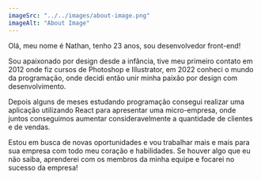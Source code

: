 ```yaml
---
imageSrc: "../../images/about-image.png"
imageAlt: "About Image"
---
```


Olá, meu nome é Nathan, tenho 23 anos, sou desenvolvedor front-end!

Sou apaixonado por design desde a infância, tive meu primeiro contato em 2012 onde fiz cursos de Photoshop e Illustrator, em 2022 conheci o mundo da programação, onde decidi então unir minha paixão por design com desenvolvimento.

Depois alguns de meses estudando programação consegui realizar uma aplicação utilizando React para apresentar uma micro-empresa, onde juntos conseguimos aumentar consideravelmente a quantidade de clientes e de vendas.

Estou em busca de novas oportunidades e vou trabalhar mais e mais para sua empresa com todo meu coração e habilidades. Se houver algo que eu não saiba, aprenderei com os membros da minha equipe e focarei no sucesso da empresa!
